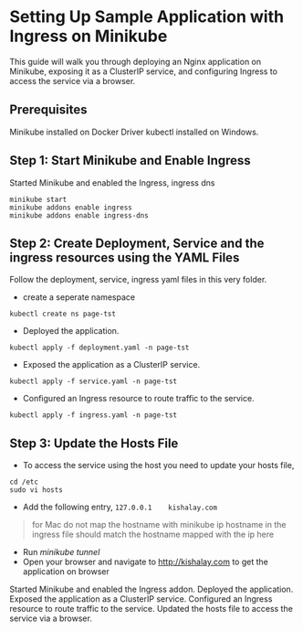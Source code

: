 # Setting Up Sample Application with Ingress on Minikube
This guide will walk you through deploying an Nginx application on Minikube, exposing it as a ClusterIP service, and configuring Ingress to access the service via a browser.

## Prerequisites
Minikube installed on Docker Driver
kubectl installed on Windows.

## Step 1: Start Minikube and Enable Ingress
Started Minikube and enabled the Ingress, ingress dns
```
minikube start
minikube addons enable ingress
minikube addons enable ingress-dns
```

## Step 2: Create Deployment, Service and the ingress resources using the YAML Files
Follow the deployment, service, ingress yaml files in this very folder.
- create a seperate namespace
```
kubectl create ns page-tst
```
- Deployed the application.
```
kubectl apply -f deployment.yaml -n page-tst
```
- Exposed the application as a ClusterIP service.
```
kubectl apply -f service.yaml -n page-tst
```
- Configured an Ingress resource to route traffic to the service.
```
kubectl apply -f ingress.yaml -n page-tst
```

## Step 3: Update the Hosts File
- To access the service using the host you need to update your hosts file,
```
cd /etc
sudo vi hosts
```
- Add the following entry, `127.0.0.1    kishalay.com`
> for Mac do not map the hostname with minikube ip
> hostname in the ingress file should match the hostname mapped with the ip here
- Run _minikube tunnel_
- Open your browser and navigate to http://kishalay.com to get the application on browser

Started Minikube and enabled the Ingress addon.
Deployed the application.
Exposed the application as a ClusterIP service.
Configured an Ingress resource to route traffic to the service.
Updated the hosts file to access the service via a browser.